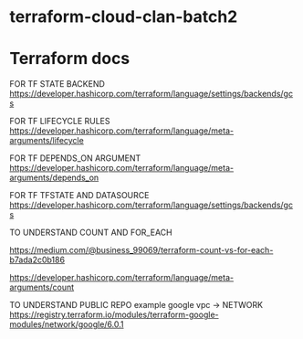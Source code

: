 # terraform-cloud-clan-batch2

# Terraform docs

FOR TF STATE BACKEND 
https://developer.hashicorp.com/terraform/language/settings/backends/gcs

FOR TF LIFECYCLE RULES
https://developer.hashicorp.com/terraform/language/meta-arguments/lifecycle

FOR TF DEPENDS_ON ARGUMENT
https://developer.hashicorp.com/terraform/language/meta-arguments/depends_on

FOR TF TFSTATE AND DATASOURCE
https://developer.hashicorp.com/terraform/language/settings/backends/gcs

TO UNDERSTAND COUNT AND FOR_EACH

https://medium.com/@business_99069/terraform-count-vs-for-each-b7ada2c0b186

https://developer.hashicorp.com/terraform/language/meta-arguments/count


TO UNDERSTAND PUBLIC REPO example google vpc -> NETWORK 
https://registry.terraform.io/modules/terraform-google-modules/network/google/6.0.1

